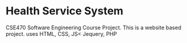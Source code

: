 # Health Service System
 CSE470 Software Engineering Course Project. This is a website based project. uses HTML, CSS, JS< Jequery, PHP
